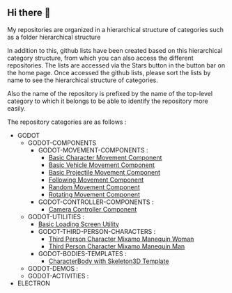 ## Hi there 👋

My repositories are organized in a hierarchical structure of categories such as a folder hierarchical structure

In addition to this, github lists have been created based on this hierarchical category structure, from which you can also access the different repositories. 
The lists are accessed via the Stars button in the button bar on the home page.
Once accessed the github lists, please sort the lists by name to see the hierarchical structure of categories.

Also the name of the repository is prefixed by the name of the top-level category to which it belongs to be able to identify the repository more easily.

The repository categories are as follows :

* GODOT
     * GODOT-COMPONENTS
          * GODOT-MOVEMENT-COMPONENTS :
              * [Basic Character Movement Component](https://github.com/chemacarceller/GODOT-Basic-Character-Movement-Component)
              * [Basic Vehicle Movement Component](https://github.com/chemacarceller/Godot-Basic-Vehicle-Movement-Component)
              * [Basic Projectile Movement Component](https://github.com/chemacarceller/GODOT-Basic-Projectile-Movement-Component)
              * [Following Movement Component](https://github.com/chemacarceller/GODOT-Following-Body-Movement-Component)
              * [Random Movement Component](https://github.com/chemacarceller/GODOT-Random-Movement-Component)
              * [Rotating Movement Component](https://github.com/chemacarceller/GODOT-Rotating-Movement-Component)
          * GODOT-CONTROLLER-COMPONENTS :
              * [Camera Controller Component](https://github.com/chemacarceller/GODOT-Camera-Controller-Component)
     * GODOT-UTILITIES :
         * [Basic Loading Screen Utility](https://github.com/chemacarceller/GODOT-Basic-Loading-Screen-Utility)
         * GODOT-THIRD-PERSON-CHARACTERS :
             * [Third Person Character Mixamo Manequin Woman](https://github.com/chemacarceller/Third-Person-Character-Utility-Mixamo-Manequin-Woman)
             * [Third Person Character Mixamo Manequin Man](https://github.com/chemacarceller/Third-Person-Character-Utility-Mixamo-Manequin-Man)
          * GODOT-BODIES-TEMPLATES :
             * [CharacterBody with Skeleton3D Template](https://github.com/chemacarceller/GODOT-CharacterBody-Skeleton-Template)
     * GODOT-DEMOS :
     * GODOT-ACTIVITIES :                
* ELECTRON
  <!--
* UNREAL
     * UNREAL-ACTIVITIES :
     * UNREAL-DEMOS :
* UNITY
     * UNITY-ACTIVITIES :
     * UNITY-DEMOS :
-->
